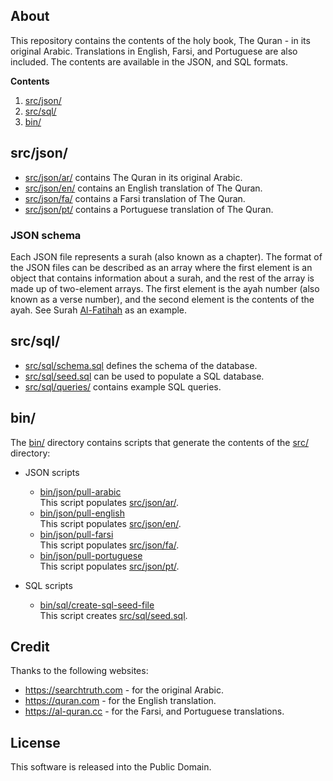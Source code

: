 ## About

This repository contains the contents of the holy book, The Quran - in its original
Arabic. Translations in English, Farsi, and Portuguese are also included. The contents
are available in the JSON, and SQL formats.

**Contents**

1. [src/json/](#srcjson-directory)
2. [src/sql/](#srcsql-directory)
3. [bin/](#bin-directory)

## <a id='srcjson-directory'>src/json/</a>

* [src/json/ar/](src/json/ar/) contains The Quran in its original Arabic.
* [src/json/en/](src/json/en/) contains an English translation of The Quran.
* [src/json/fa/](src/json/fa/) contains a Farsi translation of The Quran.
* [src/json/pt/](src/json/pt/) contains a Portuguese translation of The Quran.

### JSON schema

Each JSON file represents a surah (also known as a chapter). The format of the JSON
files can be described as an array where the first element is an object that contains
information about a surah, and the rest of the array is made up of two-element arrays.
The first element is the ayah number (also known as a verse number), and the second
element is the contents of the ayah. See Surah [Al-Fatihah](src/json/en/1.json) as
an example.

## <a id='srcsql-directory'>src/sql/</a>

* [src/sql/schema.sql](src/sql/schema.sql) defines the schema of the database.
* [src/sql/seed.sql](src/sql/seed.sql) can be used to populate a SQL database.
* [src/sql/queries/](src/sql/queries) contains example SQL queries.

## <a id='bin-directory'>bin/</a>

The [bin/](bin/) directory contains scripts that generate the contents of the
[src/](src/) directory:

* JSON scripts
  * [bin/json/pull-arabic](bin/json/pull-arabic) <br>
    This script populates [src/json/ar/](src/json/ar/).
  * [bin/json/pull-english](bin/json/pull-english) <br>
    This script populates [src/json/en/](src/json/en/).
  * [bin/json/pull-farsi](bin/json/pull-farsi) <br>
    This script populates [src/json/fa/](src/json/fa/).
  * [bin/json/pull-portuguese](bin/json/pull-portuguese) <br>
    This script populates [src/json/pt/](src/json/pt/).

* SQL scripts
  * [bin/sql/create-sql-seed-file](bin/sql/create-sql-seed-file) <br>
    This script creates [src/sql/seed.sql](src/sql/seed.sql).

## Credit

Thanks to the following websites:

  * https://searchtruth.com - for the original Arabic.
  * https://quran.com - for the English translation.
  * https://al-quran.cc - for the Farsi, and Portuguese translations.

## License

This software is released into the Public Domain.

